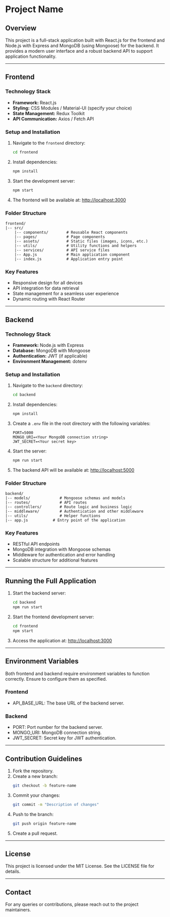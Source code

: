 # Project Name

## Overview

This project is a full-stack application built with React.js for the frontend and Node.js with Express and MongoDB (using Mongoose) for the backend. It provides a modern user interface and a robust backend API to support application functionality.

---

## Frontend

### Technology Stack

- **Framework:** React.js
- **Styling:**  CSS Modules / Material-UI (specify your choice)
- **State Management:** Redux Toolkit 
- **API Communication:** Axios / Fetch API

### Setup and Installation

1. Navigate to the `frontend` directory:
   ```bash
   cd frontend
   ```
2. Install dependencies:
   ```bash
   npm install
   ```
3. Start the development server:
   ```bash
   npm start
   ```
4. The frontend will be available at:
   [http://localhost:3000](http://localhost:3000)

### Folder Structure

```plaintext
frontend/
|-- src/
    |-- components/        # Reusable React components
    |-- pages/             # Page components
    |-- assets/            # Static files (images, icons, etc.)
    |-- utils/             # Utility functions and helpers
    |-- services/          # API service files
    |-- App.js             # Main application component
    |-- index.js           # Application entry point
```

### Key Features

- Responsive design for all devices
- API integration for data retrieval
- State management for a seamless user experience
- Dynamic routing with React Router

---

## Backend

### Technology Stack

- **Framework:** Node.js with Express
- **Database:** MongoDB with Mongoose
- **Authentication:** JWT (if applicable)
- **Environment Management:** dotenv

### Setup and Installation

1. Navigate to the `backend` directory:
   ```bash
   cd backend
   ```
2. Install dependencies:
   ```bash
   npm install
   ```
3. Create a `.env` file in the root directory with the following variables:
   ```plaintext
   PORT=5000
   MONGO_URI=<Your MongoDB connection string>
   JWT_SECRET=<Your secret key>
   ```
4. Start the server:
   ```bash
   npm run start
   ```
5. The backend API will be available at:
   [http://localhost:5000](http://localhost:5000)

### Folder Structure

```plaintext
backend/
|-- models/             # Mongoose schemas and models
|-- routes/             # API routes
|-- controllers/        # Route logic and business logic
|-- middleware/         # Authentication and other middleware
|-- utils/              # Helper functions
|-- app.js           # Entry point of the application
```

### Key Features

- RESTful API endpoints
- MongoDB integration with Mongoose schemas
- Middleware for authentication and error handling
- Scalable structure for additional features

---

## Running the Full Application

1. Start the backend server:
   ```bash
   cd backend
   npm run start
   ```
2. Start the frontend development server:
   ```bash
   cd frontend
   npm start
   ```
3. Access the application at:
   [http://localhost:3000](http://localhost:9001)

---

## Environment Variables

Both frontend and backend require environment variables to function correctly. Ensure to configure them as specified.

### Frontend

- API\_BASE\_URL: The base URL of the backend server.

### Backend

- PORT: Port number for the backend server.
- MONGO\_URI: MongoDB connection string.
- JWT\_SECRET: Secret key for JWT authentication.

---

## Contribution Guidelines

1. Fork the repository.
2. Create a new branch:
   ```bash
   git checkout -b feature-name
   ```
3. Commit your changes:
   ```bash
   git commit -m "Description of changes"
   ```
4. Push to the branch:
   ```bash
   git push origin feature-name
   ```
5. Create a pull request.

---

## License

This project is licensed under the MIT License. See the LICENSE file for details.

---

## Contact

For any queries or contributions, please reach out to the project maintainers.



